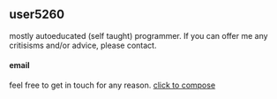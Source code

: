 <!---
README.md
http://github.com/user5260 
 --->
## user5260 ##
mostly autoeducated (self taught) programmer.
If you can offer me any critisisms and/or advice, please contact.

#### email ####
feel free to get in touch for any reason.
[click to compose](mailto:brianc2788@gmail.com)
<!--- /README.md --->
